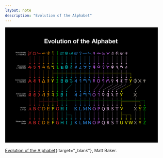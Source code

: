 ```yaml
---
layout: note
description: "Evolution of the Alphabet"
---
```


![Evolution of the Alphabet][1]

[Evolution of the Alphabet][2]{:target="_blank"}, Matt Baker.


[1]: /assets/images/notes/evolution-of-the-alphabet.png
[2]: https://usefulcharts.com/blogs/charts/evolution-of-the-english-alphabet
